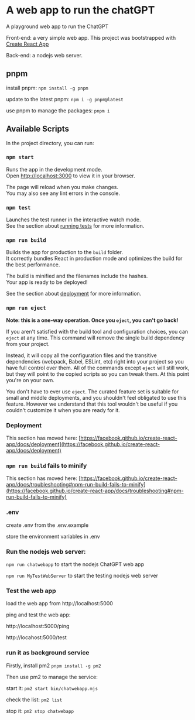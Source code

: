 # A web app to run the chatGPT

A playground web app to run the ChatGPT

Front-end: a very simple web app. 
This project was bootstrapped with [Create React App](https://github.com/facebook/create-react-app)

Back-end: a nodejs web server.

## pnpm

install pnpm: `npm install -g pnpm`

update to the latest pnpm: `npm i -g pnpm@latest`

use pnpm to manage the packages: `pnpm i`


## Available Scripts

In the project directory, you can run:

### `npm start`

Runs the app in the development mode.\
Open [http://localhost:3000](http://localhost:3000) to view it in your browser.

The page will reload when you make changes.\
You may also see any lint errors in the console.

### `npm test`

Launches the test runner in the interactive watch mode.\
See the section about [running tests](https://facebook.github.io/create-react-app/docs/running-tests) for more information.

### `npm run build`

Builds the app for production to the `build` folder.\
It correctly bundles React in production mode and optimizes the build for the best performance.

The build is minified and the filenames include the hashes.\
Your app is ready to be deployed!

See the section about [deployment](https://facebook.github.io/create-react-app/docs/deployment) for more information.

### `npm run eject`

**Note: this is a one-way operation. Once you `eject`, you can't go back!**

If you aren't satisfied with the build tool and configuration choices, you can `eject` at any time. This command will remove the single build dependency from your project.

Instead, it will copy all the configuration files and the transitive dependencies (webpack, Babel, ESLint, etc) right into your project so you have full control over them. All of the commands except `eject` will still work, but they will point to the copied scripts so you can tweak them. At this point you're on your own.

You don't have to ever use `eject`. The curated feature set is suitable for small and middle deployments, and you shouldn't feel obligated to use this feature. However we understand that this tool wouldn't be useful if you couldn't customize it when you are ready for it.


### Deployment

This section has moved here: [https://facebook.github.io/create-react-app/docs/deployment](https://facebook.github.io/create-react-app/docs/deployment)

### `npm run build` fails to minify

This section has moved here: [https://facebook.github.io/create-react-app/docs/troubleshooting#npm-run-build-fails-to-minify](https://facebook.github.io/create-react-app/docs/troubleshooting#npm-run-build-fails-to-minify)


### .env
create .env from the .env.example

store the environment variables in .env

### Run the nodejs web server:
`npm run chatwebapp` to start the nodejs ChatGPT web app

`npm run MyTestWebServer` to start the testing nodejs web server


### Test the web app

load the web app from http://localhost:5000

ping and test the web app:

http://localhost:5000/ping

http://locahost:5000/test

### run it as background service

Firstly, install pm2 `pnpm install -g pm2`

Then use pm2 to manage the service:

start it: `pm2 start bin/chatwebapp.mjs`

check the list: `pm2 list`

stop it: `pm2 stop chatwebapp`

